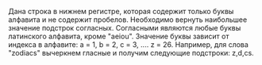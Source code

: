 Дана строка в нижнем регистре, которая содержит только буквы алфавита и не содержит пробелов. Необходимо вернуть наибольшее значение подстрок согласных. 
Согласными являются любые буквы латинского алфавита, кроме "aeiou". Значение буквы зависит от индекса в алфавите: a = 1, b = 2, c = 3, .... z = 26. Например, для слова "zodiacs" вычеркнем гласные и получим следующие подстроки: z,d,cs.
